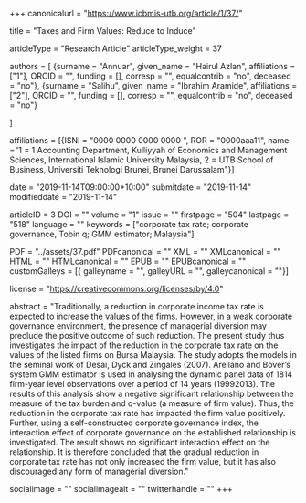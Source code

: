 +++
canonicalurl = "https://www.icbmis-utb.org/article/1/37/"

title = "Taxes and Firm Values: Reduce to Induce"

articleType = "Research Article"
articleType_weight = 37

authors = [
  {surname = "Annuar",  given_name = "Hairul Azlan",  affiliations = ["1"],  ORCID = "", funding = [], corresp = "", equalcontrib = "no", deceased = "no"},
  {surname = "Salihu",  given_name = "Ibrahim Aramide",  affiliations = ["2"],  ORCID = "", funding = [], corresp = "", equalcontrib = "no", deceased = "no"}
  
]

affiliations = [{ISNI = "0000 0000 0000 0000 ", ROR = "0000aaa11", name ="1 = 1	Accounting Department, Kulliyyah of Economics and Management Sciences, International Islamic University Malaysia, 2 = UTB School of Business, Universiti Teknologi Brunei, Brunei Darussalam"}]

date = "2019-11-14T09:00:00+10:00"
submitdate = "2019-11-14"
modifieddate = "2019-11-14"

articleID = 3
DOI = ""
volume = "1"
issue = ""
firstpage = "504"
lastpage = "518"
language = ""
keywords = ["corporate tax rate; corporate governance, Tobin q; GMM estimator; Malaysia"]


PDF = "../assets/37.pdf"
PDFcanonical = ""
XML = ""
XMLcanonical = ""
HTML = ""
HTMLcanonical = ""
EPUB = ""
EPUBcanonical = ""
customGalleys = [{ galleyname = "", galleyURL = "", galleycanonical = ""}]

license = "https://creativecommons.org/licenses/by/4.0"

abstract = "Traditionally, a reduction in corporate income tax rate is expected to increase the values of the firms. However, in a weak corporate governance environment, the presence of managerial diversion may preclude the positive outcome of such reduction.  The present study thus investigates the impact of the reduction in the corporate tax rate on the values of the listed firms on Bursa Malaysia. The study adopts the models in the seminal work of Desai, Dyck and Zingales (2007). Arellano and Bover’s system GMM estimator is used in analysing the dynamic panel data of 1814 firm-year level observations over a period of 14 years (19992013). The results of this analysis show a negative significant relationship between the measure of the tax burden and q-value (a measure of firm value). Thus, the reduction in the corporate tax rate has impacted the firm value positively. Further, using a self-constructed corporate governance index, the interaction effect of corporate governance on the established relationship is investigated. The result shows no significant interaction effect on the relationship. It is therefore concluded that the gradual reduction in corporate tax rate has not only increased the firm value, but it has also discouraged any form of managerial diversion."


socialimage = ""
socialimagealt = ""
twitterhandle = ""
+++

